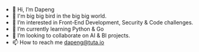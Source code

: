 - 👋 Hi, I’m Dapeng
- 👋 I'm big big bird in the big big world.
- 👀 I’m interested in Front-End Development, Security & Code challenges.
- 🌱 I’m currently learning Python & Go
- 💞️ I’m looking to collaborate on AI & BI projects.
- 📫 How to reach me dapeng@tuta.io

<!---
DapengIO/DapengIO is a ✨ special ✨ repository because its `README.md` (this file) appears on your GitHub profile.
You can click the Preview link to take a look at your changes.
--->
